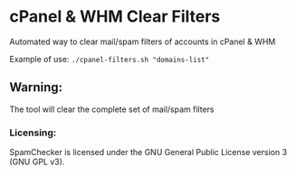 # cPanel & WHM Clear Filters
Automated way to clear mail/spam filters of accounts in cPanel & WHM

Example of use: `./cpanel-filters.sh "domains-list"`

## Warning:
The tool will clear the complete set of mail/spam filters

### Licensing:
SpamChecker is licensed under the GNU General Public License version 3 (GNU GPL v3).
